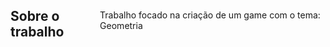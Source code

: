 <div style="display: flex; align-items: center;">

## Sobre o trabalho
Trabalho focado na criação de um game com o tema: Geometria

## 

</div>
